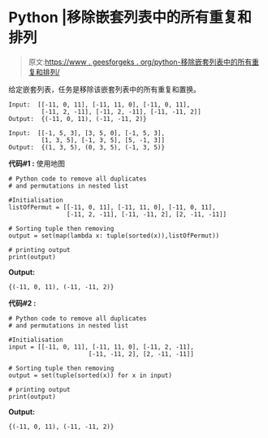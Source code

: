 # Python |移除嵌套列表中的所有重复和排列

> 原文:[https://www . geesforgeks . org/python-移除嵌套列表中的所有重复和排列/](https://www.geeksforgeeks.org/python-remove-all-duplicates-and-permutations-in-nested-list/)

给定嵌套列表，任务是移除该嵌套列表中的所有重复和置换。

```
Input:  [[-11, 0, 11], [-11, 11, 0], [-11, 0, 11], 
         [-11, 2, -11], [-11, 2, -11], [-11, -11, 2]]
Output:  {(-11, 0, 11), (-11, -11, 2)}

Input:  [[-1, 5, 3], [3, 5, 0], [-1, 5, 3], 
         [1, 3, 5], [-1, 3, 5], [5, -1, 3]]
Output:  {(1, 3, 5), (0, 3, 5), (-1, 3, 5)}
```

**代码#1 :** 使用地图

```
# Python code to remove all duplicates
# and permutations in nested list

#Initialisation
listOfPermut = [[-11, 0, 11], [-11, 11, 0], [-11, 0, 11], 
                [-11, 2, -11], [-11, -11, 2], [2, -11, -11]]

# Sorting tuple then removing
output = set(map(lambda x: tuple(sorted(x)),listOfPermut))

# printing output
print(output)
```

**Output:**

```
{(-11, 0, 11), (-11, -11, 2)}

```

**代码#2 :**

```
# Python code to remove all duplicates
# and permutations in nested list

#Initialisation
input = [[-11, 0, 11], [-11, 11, 0], [-11, 2, -11],
                      [-11, -11, 2], [2, -11, -11]]

# Sorting tuple then removing
output = set(tuple(sorted(x)) for x in input)

# printing output
print(output)
```

**Output:**

```
{(-11, 0, 11), (-11, -11, 2)}

```